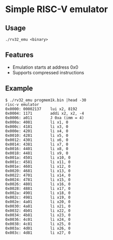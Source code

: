 # Simple RISC-V emulator

## Usage

``` ./rv32_emu <binary> ```

## Features

* Emulation starts at address 0x0
* Supports compressed instructions

## Example

```
$ ./rv32_emu progmem1k.bin |head -30
risc-v emulator
0x0000: 00002137    lui x2, 8192
0x0004: 1171        addi x2, x2, -4
0x0006: a011        J 0xa (imm = 4)
0x000a: 4081        li x1, 0
0x000c: 4181        li x3, 0
0x000e: 4201        li x4, 0
0x0010: 4281        li x5, 0
0x0012: 4301        li x6, 0
0x0014: 4381        li x7, 0
0x0016: 4401        li x8, 0
0x0018: 4481        li x9, 0
0x001a: 4501        li x10, 0
0x001c: 4581        li x11, 0
0x001e: 4601        li x12, 0
0x0020: 4681        li x13, 0
0x0022: 4701        li x14, 0
0x0024: 4781        li x15, 0
0x0026: 4801        li x16, 0
0x0028: 4881        li x17, 0
0x002a: 4901        li x18, 0
0x002c: 4981        li x19, 0
0x002e: 4a01        li x20, 0
0x0030: 4a81        li x21, 0
0x0032: 4b01        li x22, 0
0x0034: 4b81        li x23, 0
0x0036: 4c01        li x24, 0
0x0038: 4c81        li x25, 0
0x003a: 4d01        li x26, 0
0x003c: 4d81        li x27, 0
```
